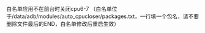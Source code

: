 白名单应用不在前台时关闭cpu6-7
（白名单位于/data/adb/modules/auto_cpucloser/packages.txt，一行填一个包名，请不要删除文件最后的END，白名单修改后重启生效）
